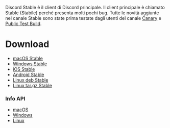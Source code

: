<!-- TITLE:[IT] Discord Stable -->

Discord Stable è il client di Discord principale. 
Il client principale è chiamato Stable (Stabile) perché presenta molti pochi bug.
Tutte le novità aggiunte nel canale Stable sono state prima testate dagli utenti del canale [Canary](/it/canary) e [Public Test Build](/it/ptb).
# Download
* [macOS Stable](https://discordapp.com/api/download?platform=osx)
* [Windows Stable](https://discordapp.com/api/download?platform=win)
* [iOS Stable](https://itunes.apple.com/us/app/discord-chat-for-games/id985746746)
* [Android Stable](https://play.google.com/store/apps/details?id=com.discord)
* [Linux deb Stable](https://discordapp.com/api/download?platform=linux&format=deb)
* [Linux tar.gz Stable](https://discordapp.com/api/download?platform=linux&format=tar.gz)
### Info API
* [macOS](https://discordapp.com/api/stable/updates?platform=osx)
* [Windows](https://discordapp.com/api/stable/updates?platform=win)
* [Linux](https://discordapp.com/api/stable/updates?platform=linux)